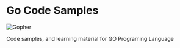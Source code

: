 # Go Code Samples

![Gopher](https://banner2.cleanpng.com/20180504/ssw/kisspng-gopher-programming-language-web-browser-programmer-5aebf57b2b0407.8639805415254132431762.jpg)

Code samples, and learning material for GO Programing Language